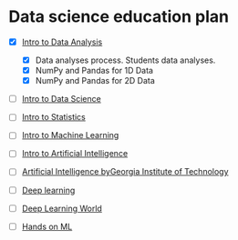 # Data science education plan

- [X] [Intro to Data Analysis](https://classroom.udacity.com/courses/ud170)
  - [X] Data analyses process. Students data analyses.
  - [X] NumPy and Pandas for 1D Data
  - [X] NumPy and Pandas for 2D Data

- [ ] [Intro to Data Science](https://classroom.udacity.com/courses/ud359)
- [ ] [Intro to Statistics](https://classroom.udacity.com/courses/st101)

- [ ] [Intro to Machine Learning](https://eu.udacity.com/course/intro-to-machine-learning--ud120)
- [ ] [Intro to Artificial Intelligence](https://eu.udacity.com/course/intro-to-artificial-intelligence--cs271)
- [ ] [Artificial Intelligence byGeorgia Institute of Technology](https://eu.udacity.com/course/artificial-intelligence--ud954)
- [ ] [Deep learning](https://eu.udacity.com/course/deep-learning--ud730)

- [ ] [Deep Learning World](https://github.com/astorfi/Deep-Learning-World)
- [ ] [Hands on ML](https://github.com/ageron/handson-ml)
